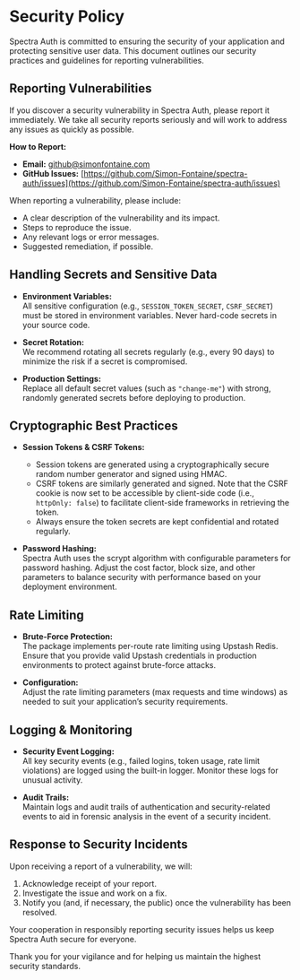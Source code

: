 # Security Policy

Spectra Auth is committed to ensuring the security of your application and protecting sensitive user data. This document outlines our security practices and guidelines for reporting vulnerabilities.

## Reporting Vulnerabilities

If you discover a security vulnerability in Spectra Auth, please report it immediately. We take all security reports seriously and will work to address any issues as quickly as possible.

**How to Report:**

- **Email:** [github@simonfontaine.com](mailto:github@simonfontaine.com)
- **GitHub Issues:** [https://github.com/Simon-Fontaine/spectra-auth/issues](https://github.com/Simon-Fontaine/spectra-auth/issues)

When reporting a vulnerability, please include:

- A clear description of the vulnerability and its impact.
- Steps to reproduce the issue.
- Any relevant logs or error messages.
- Suggested remediation, if possible.

## Handling Secrets and Sensitive Data

- **Environment Variables:**  
  All sensitive configuration (e.g., `SESSION_TOKEN_SECRET`, `CSRF_SECRET`) must be stored in environment variables. Never hard-code secrets in your source code.

- **Secret Rotation:**  
  We recommend rotating all secrets regularly (e.g., every 90 days) to minimize the risk if a secret is compromised.

- **Production Settings:**  
  Replace all default secret values (such as `"change-me"`) with strong, randomly generated secrets before deploying to production.

## Cryptographic Best Practices

- **Session Tokens & CSRF Tokens:**  
  - Session tokens are generated using a cryptographically secure random number generator and signed using HMAC.
  - CSRF tokens are similarly generated and signed. Note that the CSRF cookie is now set to be accessible by client-side code (i.e., `httpOnly: false`) to facilitate client-side frameworks in retrieving the token.
  - Always ensure the token secrets are kept confidential and rotated regularly.

- **Password Hashing:**  
  Spectra Auth uses the scrypt algorithm with configurable parameters for password hashing. Adjust the cost factor, block size, and other parameters to balance security with performance based on your deployment environment.

## Rate Limiting

- **Brute-Force Protection:**  
  The package implements per-route rate limiting using Upstash Redis. Ensure that you provide valid Upstash credentials in production environments to protect against brute-force attacks.

- **Configuration:**  
  Adjust the rate limiting parameters (max requests and time windows) as needed to suit your application’s security requirements.

## Logging & Monitoring

- **Security Event Logging:**  
  All key security events (e.g., failed logins, token usage, rate limit violations) are logged using the built-in logger. Monitor these logs for unusual activity.

- **Audit Trails:**  
  Maintain logs and audit trails of authentication and security-related events to aid in forensic analysis in the event of a security incident.

## Response to Security Incidents

Upon receiving a report of a vulnerability, we will:

1. Acknowledge receipt of your report.
2. Investigate the issue and work on a fix.
3. Notify you (and, if necessary, the public) once the vulnerability has been resolved.

Your cooperation in responsibly reporting security issues helps us keep Spectra Auth secure for everyone.

Thank you for your vigilance and for helping us maintain the highest security standards.
